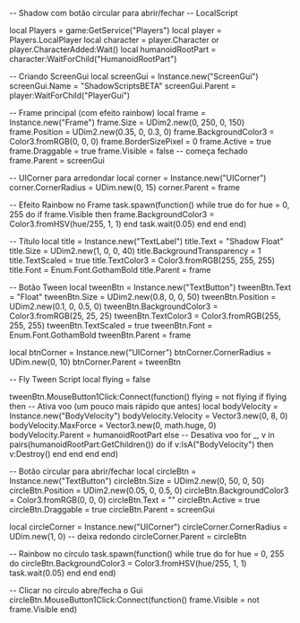 -- Shadow com botão circular para abrir/fechar
-- LocalScript

local Players = game:GetService("Players")
local player = Players.LocalPlayer
local character = player.Character or player.CharacterAdded:Wait()
local humanoidRootPart = character:WaitForChild("HumanoidRootPart")

-- Criando ScreenGui
local screenGui = Instance.new("ScreenGui")
screenGui.Name = "ShadowScriptsBETA"
screenGui.Parent = player:WaitForChild("PlayerGui")

-- Frame principal (com efeito rainbow)
local frame = Instance.new("Frame")
frame.Size = UDim2.new(0, 250, 0, 150)
frame.Position = UDim2.new(0.35, 0, 0.3, 0)
frame.BackgroundColor3 = Color3.fromRGB(0, 0, 0)
frame.BorderSizePixel = 0
frame.Active = true
frame.Draggable = true
frame.Visible = false -- começa fechado
frame.Parent = screenGui

-- UICorner para arredondar
local corner = Instance.new("UICorner")
corner.CornerRadius = UDim.new(0, 15)
corner.Parent = frame

-- Efeito Rainbow no Frame
task.spawn(function()
	while true do
		for hue = 0, 255 do
			if frame.Visible then
				frame.BackgroundColor3 = Color3.fromHSV(hue/255, 1, 1)
			end
			task.wait(0.05)
		end
	end
end)

-- Título
local title = Instance.new("TextLabel")
title.Text = "Shadow Float"
title.Size = UDim2.new(1, 0, 0, 40)
title.BackgroundTransparency = 1
title.TextScaled = true
title.TextColor3 = Color3.fromRGB(255, 255, 255)
title.Font = Enum.Font.GothamBold
title.Parent = frame

-- Botão Tween
local tweenBtn = Instance.new("TextButton")
tweenBtn.Text = "Float"
tweenBtn.Size = UDim2.new(0.8, 0, 0, 50)
tweenBtn.Position = UDim2.new(0.1, 0, 0.5, 0)
tweenBtn.BackgroundColor3 = Color3.fromRGB(25, 25, 25)
tweenBtn.TextColor3 = Color3.fromRGB(255, 255, 255)
tweenBtn.TextScaled = true
tweenBtn.Font = Enum.Font.GothamBold
tweenBtn.Parent = frame

local btnCorner = Instance.new("UICorner")
btnCorner.CornerRadius = UDim.new(0, 10)
btnCorner.Parent = tweenBtn

-- Fly Tween Script
local flying = false

tweenBtn.MouseButton1Click:Connect(function()
	flying = not flying
	if flying then
		-- Ativa voo (um pouco mais rápido que antes)
		local bodyVelocity = Instance.new("BodyVelocity")
		bodyVelocity.Velocity = Vector3.new(0, 8, 0)
		bodyVelocity.MaxForce = Vector3.new(0, math.huge, 0)
		bodyVelocity.Parent = humanoidRootPart
	else
		-- Desativa voo
		for _, v in pairs(humanoidRootPart:GetChildren()) do
			if v:IsA("BodyVelocity") then
				v:Destroy()
			end
		end
	end
end)

-- Botão circular para abrir/fechar
local circleBtn = Instance.new("TextButton")
circleBtn.Size = UDim2.new(0, 50, 0, 50)
circleBtn.Position = UDim2.new(0.05, 0, 0.5, 0)
circleBtn.BackgroundColor3 = Color3.fromRGB(0, 0, 0)
circleBtn.Text = ""
circleBtn.Active = true
circleBtn.Draggable = true
circleBtn.Parent = screenGui

local circleCorner = Instance.new("UICorner")
circleCorner.CornerRadius = UDim.new(1, 0) -- deixa redondo
circleCorner.Parent = circleBtn

-- Rainbow no círculo
task.spawn(function()
	while true do
		for hue = 0, 255 do
			circleBtn.BackgroundColor3 = Color3.fromHSV(hue/255, 1, 1)
			task.wait(0.05)
		end
	end
end)

-- Clicar no círculo abre/fecha o Gui
circleBtn.MouseButton1Click:Connect(function()
	frame.Visible = not frame.Visible
end)
